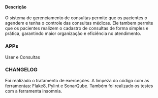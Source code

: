 #### Descrição
O sistema de gerenciamento de consultas permite que os pacientes o agendem e tenha o controle das consultas médicas. Ele tambem permite que os pacientes realizem o cadastro de consultas de forma simples e prática, garantindo maior organização e eficiência no atendimento.

### APPs
User e Consultas

### CHANGELOG
Foi realizado o tratamento de exerceções. A limpeza do código com as ferramentas: Flake8, Pylint e SonarQube. Também foi realizado os testes com a ferramenta insomnia.
